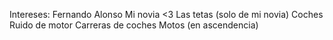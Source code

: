 Intereses:
Fernando Alonso
Mi novia <3
Las tetas (solo de mi novia)
Coches
Ruido de motor
Carreras de coches
Motos (en ascendencia)